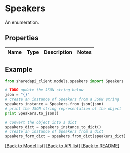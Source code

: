 # Speakers

An enumeration.

## Properties
Name | Type | Description | Notes
------------ | ------------- | ------------- | -------------

## Example

```python
from sharedapi_client.models.speakers import Speakers

# TODO update the JSON string below
json = "{}"
# create an instance of Speakers from a JSON string
speakers_instance = Speakers.from_json(json)
# print the JSON string representation of the object
print Speakers.to_json()

# convert the object into a dict
speakers_dict = speakers_instance.to_dict()
# create an instance of Speakers from a dict
speakers_form_dict = speakers.from_dict(speakers_dict)
```
[[Back to Model list]](../README.md#documentation-for-models) [[Back to API list]](../README.md#documentation-for-api-endpoints) [[Back to README]](../README.md)


